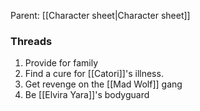 Parent: [[Character sheet|Character sheet]]
### Threads
1. Provide for family
2. Find a cure for [[Catori]]'s illness.
3. Get revenge on the [[Mad Wolf]] gang
4. Be [[Elvira Yara]]'s bodyguard